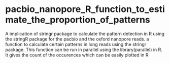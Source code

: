 # pacbio_nanopore_R_function_to_estimate_the_proportion_of_patterns
A implication of stringr package to calculate the pattern detection in R using the stringR package for the pacbio and the oxford nanopore reads. a function to calculate certain patterns in long reads using the stringr package. This function can be run in parallel using the library(parallel) in R. It gives the count of the occurences which can be easily plotted in R
